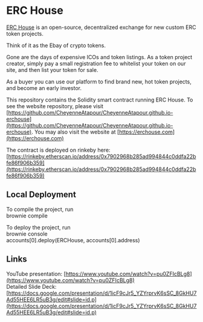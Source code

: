 # ERC House  

[ERC House](https://erchouse.com) is an open-source, decentralized exchange for new custom ERC token projects.  

Think of it as the Ebay of crypto tokens.  

Gone are the days of expensive ICOs and token listings. As a token project creator, simply pay a small registration fee to whitelist your token on our site, and then list your token for sale.  

As a buyer you can use our platform to find brand new, hot token projects, and become an early investor.  

This repository contains the Solidity smart contract running ERC House. To see the website repository, please visit [https://github.com/CheyenneAtapour/CheyenneAtapour.github.io-erchouse](https://github.com/CheyenneAtapour/CheyenneAtapour.github.io-erchouse). You may also visit the website at [https://erchouse.com](https://erchouse.com)

The contract is deployed on rinkeby here: [https://rinkeby.etherscan.io/address/0x7902968b285ad994844c0ddfa22bfe86f906b359](https://rinkeby.etherscan.io/address/0x7902968b285ad994844c0ddfa22bfe86f906b359)

## Local Deployment

To compile the project, run  
brownie compile  

To deploy the project, run  
brownie console  
accounts[0].deploy(ERCHouse, accounts[0].address)  

## Links

YouTube presentation: [https://www.youtube.com/watch?v=pu0ZFIcBLg8](https://www.youtube.com/watch?v=pu0ZFIcBLg8)  
Detailed Slide Deck: [https://docs.google.com/presentation/d/1icF9cJr5_YZYrprvK6sSC_8GkHU7Ad55HEE6LR5uB3g/edit#slide=id.p](https://docs.google.com/presentation/d/1icF9cJr5_YZYrprvK6sSC_8GkHU7Ad55HEE6LR5uB3g/edit#slide=id.p)
